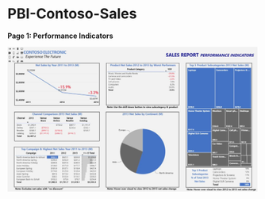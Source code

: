 # PBI-Contoso-Sales

**Page 1: Performance Indicators**

![alt text](https://github.com/aaronmkwong/PBI-Contoso-Sales/blob/main/PBI_Contoso_Sales_Poster.JPG)
